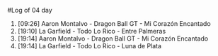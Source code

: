 #Log of 04 day

1. [09:26] Aaron Montalvo - Dragon Ball GT - Mi Corazón Encantado
1. [19:10] La Garfield - Todo Lo Rico - Entre Palmeras
1. [19:14] Aaron Montalvo - Dragon Ball GT - Mi Corazón Encantado
1. [19:14] La Garfield - Todo Lo Rico - Luna de Plata
